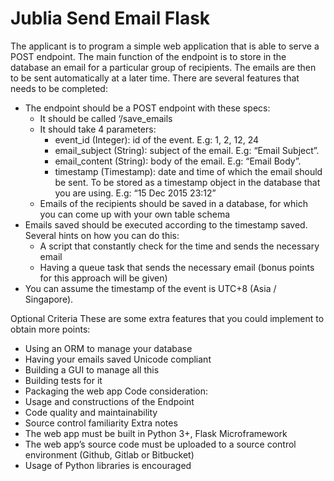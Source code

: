 # Jublia Send Email Flask

The applicant is to program a simple web application that is able to serve a POST endpoint. The main function of the endpoint is to store in the database an email for a particular group of recipients. The emails are then to be sent automatically at a later time. There are several features that needs to be completed:
- The endpoint should be a POST endpoint with these specs:
    - It should be called ‘/save_emails
    - It should take 4 parameters:
        - event_id (Integer): id of the event. E.g: 1, 2, 12, 24
        - email_subject (String): subject of the email. E.g: “Email Subject”.
        - email_content (String): body of the email. E.g: “Email Body”.
        - timestamp (Timestamp): date and time of which the email should be sent. To be stored as a timestamp object in the database that you are using. E.g: “15 Dec 2015 23:12”
    - Emails of the recipients should be saved in a database, for which you can come up with your own table schema
- Emails saved should be executed according to the timestamp saved. Several hints on how you can do this:
    - A script that constantly check for the time and sends the necessary email
    - Having a queue task that sends the necessary email (bonus points for this approach will be given)
- You can assume the timestamp of the event is UTC+8 (Asia / Singapore).

Optional Criteria
These are some extra features that you could implement to obtain more points:
- Using an ORM to manage your database
- Having your emails saved Unicode compliant
- Building a GUI to manage all this
- Building tests for it
- Packaging the web app
Code consideration:
- Usage and constructions of the Endpoint
- Code quality and maintainability
- Source control familiarity
Extra notes
- The web app must be built in Python 3+, Flask Microframework
- The web app’s source code must be uploaded to a source control environment (Github, Gitlab or Bitbucket)
- Usage of Python libraries is encouraged